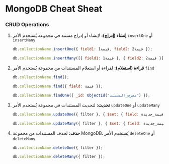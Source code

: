 # MongoDB Cheat Sheat



### CRUD Operations 


1. **إنشاء (إدراج):**
   لإنشاء أو إدراج مستند في مجموعة يُستخدم الأمر 
   `insertOne` أو `insertMany`

   ```javascript
   db.collectionName.insertOne({ field1: قيمة1, field2: قيمة2 });

   db.collectionName.insertMany([{ field1: قيمة1 }, { field2: قيمة2 }]);
   ```

2. **قراءة (استعلام):**
   لقراءة أو استعلام المستندات من مجموعة  يُستخدم الأمر 
   `find`

   ```javascript
   db.collectionName.find();

   db.collectionName.find({ field: قيمة });

   db.collectionName.findOne({ _id: ObjectId("معرف_المستند") });
   ```

3. **تحديث:**
   لتحديث المستندات في مجموعة يُستخدم الأمر 
   `updateOne` أو `updateMany`

   ```javascript
   db.collectionName.updateOne({ filter }, { $set: { field: قيمة_جديدة } });

   db.collectionName.updateMany({ filter }, { $set: { field: قيمة_جديدة } });
   ```

4. **حذف:**
   لحذف المستندات من مجموعة MongoDB، يُستخدم الأمر 
   `deleteOne` أو `deleteMany`.

   ```javascript
   db.collectionName.deleteOne({ filter });

   db.collectionName.deleteMany({ filter });
   ```









